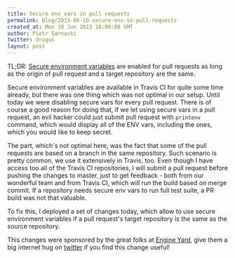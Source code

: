 ```yaml
---
title: Secure env vars in pull requests
permalink: blog/2013-06-10-secure-env-in-pull-requests
created_at: Mon 10 Jun 2013 18:00:00 GMT
author: Piotr Sarnacki
twitter: drogus
layout: post
---
```


TL;DR: [Secure environment variables](http://about.travis-ci.org/docs/user/build-configuration/#Secure-environment-variables)
are enabled for pull requests as long as the origin of pull request and a target repository are the same.

Secure environment variables are available in Travis CI for quite some time already,
but there was one thing which was not optimal in our setup. Until today we were
disabling secure vars for every pull request. There is of course a good reason
for doing that, if we let using secure vars in a pull request, an evil hacker
could just submit pull request with `printenv` command, which would display
all of the ENV vars, including the ones, which you would like to keep secret.

The part, which's not optimal here, was the fact that some of the pull
requests are based on a branch in the same repository. Such scenario is
pretty common, we use it extensively in Travis, too. Even though I have access
too all of the Travis CI repositories, I will submit a pull request before
pushing the changes to master, just to get feedback - both from
our wonderful team and from Travis CI, which will run the build based on
merge commit. If a repository needs secure env vars to run full test suite,
a PR build was not that valuable.

To fix this, I deployed a set of changes today, which allow to use
secure environment variables if a pull request's target repository
is the same as the source repository.

This changes were sponsored by the great folks at [Engine Yard](https://www.engineyard.com),
give them a big internet hug on [twitter](https://twitter.com/engineyard) if
you find this change useful!
